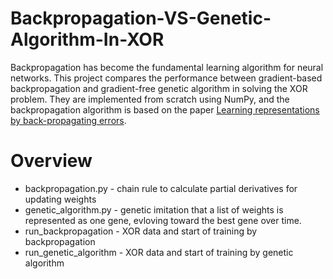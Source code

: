 # Backpropagation-VS-Genetic-Algorithm-In-XOR
Backpropagation has become the fundamental learning algorithm for neural networks. This project compares the performance between gradient-based backpropagation and gradient-free genetic algorithm in solving the XOR problem. They are implemented from scratch using NumPy, and the backpropagation algorithm is based on the paper [Learning representations by back-propagating errors](https://www.iro.umontreal.ca/~vincentp/ift3395/lectures/backprop_old.pdf).

# Overview
- backpropagation.py - chain rule to calculate partial derivatives for updating weights
- genetic_algorithm.py - genetic imitation that a list of weights is represented as one gene, evloving toward the best gene over time.
- run_backpropagation - XOR data and start of training by backpropagation
- run_genetic_algorithm - XOR data and start of training by genetic algorithm

